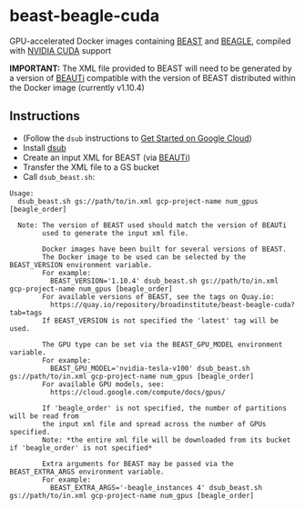 
# beast-beagle-cuda
GPU-accelerated Docker images containing [BEAST](http://beast.community/about) and [BEAGLE](http://beast.community/beagle), compiled with [NVIDIA CUDA](https://developer.nvidia.com/cuda-zone) support

**IMPORTANT:** The XML file provided to BEAST will need to be generated by a version of [BEAUTi](http://beast.community/beauti) compatible with the version of BEAST distributed within the Docker image (currently v1.10.4)

## Instructions
* (Follow the `dsub` instructions to [Get Started on Google Cloud](https://github.com/DataBiosphere/dsub#getting-started-on-google-cloud))
* Install [dsub](https://github.com/DataBiosphere/dsub)
* Create an input XML for BEAST (via [BEAUTi](http://beast.community/beauti))
* Transfer the XML file to a GS bucket
* Call `dsub_beast.sh`:
```
Usage:
  dsub_beast.sh gs://path/to/in.xml gcp-project-name num_gpus [beagle_order]

  Note: The version of BEAST used should match the version of BEAUTi
        used to generate the input xml file.

        Docker images have been built for several versions of BEAST.
        The Docker image to be used can be selected by the BEAST_VERSION environment variable.
        For example:
          BEAST_VERSION='1.10.4' dsub_beast.sh gs://path/to/in.xml gcp-project-name num_gpus [beagle_order]
        For available versions of BEAST, see the tags on Quay.io:
          https://quay.io/repository/broadinstitute/beast-beagle-cuda?tab=tags
        If BEAST_VERSION is not specified the 'latest' tag will be used.

        The GPU type can be set via the BEAST_GPU_MODEL environment variable.
        For example:
          BEAST_GPU_MODEL='nvidia-tesla-v100' dsub_beast.sh gs://path/to/in.xml gcp-project-name num_gpus [beagle_order]
        For available GPU models, see:
          https://cloud.google.com/compute/docs/gpus/

        If 'beagle_order' is not specified, the number of partitions will be read from
        the input xml file and spread across the number of GPUs specified.
        Note: *the entire xml file will be downloaded from its bucket if 'beagle_order' is not specified*

        Extra arguments for BEAST may be passed via the BEAST_EXTRA_ARGS environment variable.
        For example:
          BEAST_EXTRA_ARGS='-beagle_instances 4' dsub_beast.sh gs://path/to/in.xml gcp-project-name num_gpus [beagle_order]
```